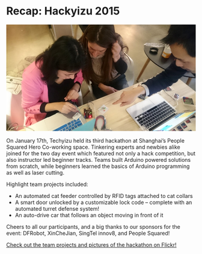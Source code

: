 # Recap: Hackyizu 2015

<img class="hero_hidden" src="/events/images/DSC_0430-980x551.jpg" />

On January 17th, Techyizu held its third hackathon at Shanghai’s People Squared Hero Co-working space. Tinkering experts and newbies alike joined for the two day event which featured not only a hack competition, but also instructor led beginner tracks. Teams built Arduino powered solutions from scratch, while beginners learned the basics of Arduino programming as well as laser cutting.

Highlight team projects included:

* An automated cat feeder controlled by RFID tags attached to cat collars
* A smart door unlocked by a customizable lock code – complete with an automated turret defense system!
* An auto-drive car that follows an object moving in front of it

Cheers to all our participants, and a big thanks to our sponsors for the event: DFRobot, XinCheJian, SingTel innov8, and People Squared!

[Check out the team projects and pictures of the hackathon on Flickr!](https://www.flickr.com/photos/techyizu/sets/72157649059426263/)
